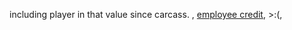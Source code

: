 including player in that value since carcass. , <a href=" http://usaloans.posterous.com/state-employees-credit-union">employee credit</a>,  >:(, 